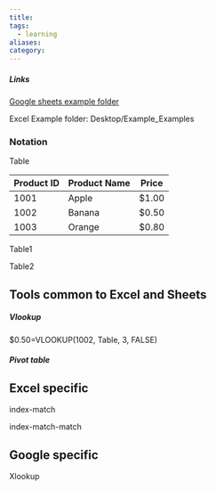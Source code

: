 ```yaml
---
title: 
tags:
  - learning
aliases: 
category:
---
```

##### Links

[Google sheets example folder](https://drive.google.com/drive/folders/1F9GTIK-MARSjl6-BKb1AOID6EoRLe_zk?usp=drive_link)

Excel Example folder: Desktop/Example_Examples

### Notation

Table

| **Product ID** | **Product Name** | **Price** |
| -------------- | ---------------- | --------- |
| 1001           | Apple            | $1.00     |
| 1002           | Banana           | $0.50     |
| 1003           | Orange           | $0.80     |

Table1

Table2

## Tools common to Excel and Sheets

##### Vlookup

$0.50=VLOOKUP(1002, Table, 3, FALSE)

##### Pivot table

## Excel specific

index-match

index-match-match

## Google specific

Xlookup